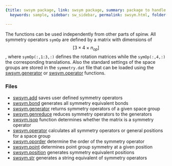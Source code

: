 ```yaml
---
{title: swsym package, link: swsym package, summary: package to handle symmetry operations,
  keywords: sample, sidebar: sw_sidebar, permalink: swsym.html, folder: swsym, mathjax: 'true'}

---
```

 
The functions can be used independently from other parts of spinw. All
symmetry operators `symOp` are defined by a matrix with dimensions of
$$[3\times 4\times n_{op}]$$, where `symOp(:,1:3,:)` defines the rotation
matrices while the `symOp(:,4,:)` the corresponding translations. Also
the standard settings of the space groups are stored in the
`symmetry.dat` file that can be loaded using the [swsym.generator](swsym_generator.html) or
[swsym.operator](swsym_operator.html) functions.
 
### Files
 
* [swsym.add](swsym_add.html) saves user defined symmetry operators
* [swsym.bond](swsym_bond.html) generates all symmetry equivalent bonds
* [swsym.generator](swsym_generator.html) returns symmetry operators of a given space group
* [swsym.genreduce](swsym_genreduce.html) reduces symmetry operators to the generators
* [swsym.isop](swsym_isop.html) function determines whether the matrix is a symmetry operator
* [swsym.operator](swsym_operator.html) calculates all symmetry operators or general positions for a space group
* [swsym.oporder](swsym_oporder.html) determine the order of the symmetry operator
* [swsym.point](swsym_point.html) determines point group symmetry at a given position
* [swsym.position](swsym_position.html) generates symmetry equivalent positions
* [swsym.str](swsym_str.html) generates a string equivalent of symmetry operators

